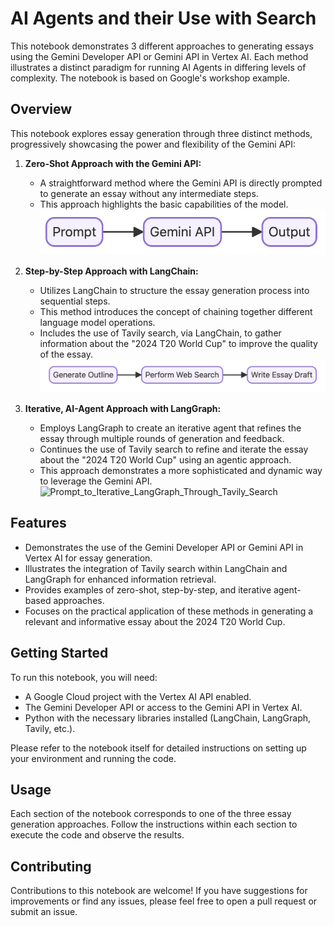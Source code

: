 # AI Agents and their Use with Search

This notebook demonstrates 3 different approaches to generating essays using the Gemini Developer API or Gemini API in Vertex AI. Each method illustrates a distinct paradigm for running AI Agents in differing levels of complexity. The notebook is based on Google's workshop example.

## Overview

This notebook explores essay generation through three distinct methods, progressively showcasing the power and flexibility of the Gemini API:

1.  **Zero-Shot Approach with the Gemini API:**
    * A straightforward method where the Gemini API is directly prompted to generate an essay without any intermediate steps.
    * This approach highlights the basic capabilities of the model.
      ![1-prompt-essay](1-prompt-essay.png)


2.  **Step-by-Step Approach with LangChain:**
    * Utilizes LangChain to structure the essay generation process into sequential steps.
    * This method introduces the concept of chaining together different language model operations.
    * Includes the use of Tavily search, via LangChain, to gather information about the "2024 T20 World Cup" to improve the quality of the essay.
      ![Prompt_to_LangChain_Through_Tavily_Search](2-langchain-essay.png)


3.  **Iterative, AI-Agent Approach with LangGraph:**
    * Employs LangGraph to create an iterative agent that refines the essay through multiple rounds of generation and feedback.
    * Continues the use of Tavily search to refine and iterate the essay about the "2024 T20 World Cup" using an agentic approach.
    * This approach demonstrates a more sophisticated and dynamic way to leverage the Gemini API.
    ![Prompt_to_Iterative_LangGraph_Through_Tavily_Search](2-langgraph-essay.png)

## Features

* Demonstrates the use of the Gemini Developer API or Gemini API in Vertex AI for essay generation.
* Illustrates the integration of Tavily search within LangChain and LangGraph for enhanced information retrieval.
* Provides examples of zero-shot, step-by-step, and iterative agent-based approaches.
* Focuses on the practical application of these methods in generating a relevant and informative essay about the 2024 T20 World Cup.

## Getting Started

To run this notebook, you will need:

* A Google Cloud project with the Vertex AI API enabled.
* The Gemini Developer API or access to the Gemini API in Vertex AI.
* Python with the necessary libraries installed (LangChain, LangGraph, Tavily, etc.).

Please refer to the notebook itself for detailed instructions on setting up your environment and running the code.

## Usage

Each section of the notebook corresponds to one of the three essay generation approaches. Follow the instructions within each section to execute the code and observe the results.

## Contributing

Contributions to this notebook are welcome! If you have suggestions for improvements or find any issues, please feel free to open a pull request or submit an issue.
